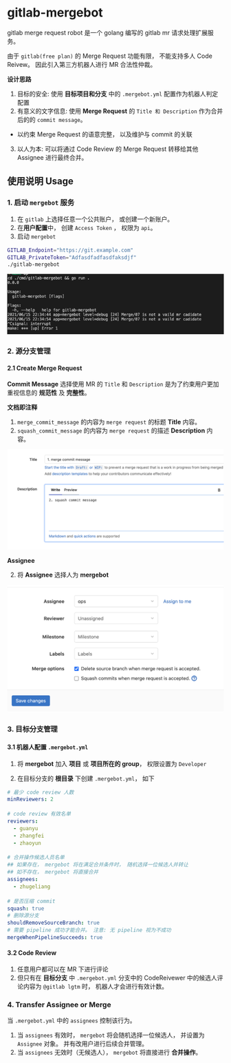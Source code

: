 # gitlab-mergebot

gitlab merge request robot 是一个 golang 编写的 gitlab mr 请求处理扩展服务。

由于 `gitlab(free plan)` 的 Merge Request 功能有限， 不能支持多人 Code Reivew。 因此引入第三方机器人进行 MR 合法性仲裁。

**设计思路**

1. 目标的安全: 使用 **目标项目和分支** 中的 `.mergebot.yml` 配置作为机器人判定配置
2. 有意义的文字信息: 使用 **Merge Request** 的 `Title 和 Description` 作为合并后的的 `commit message`。
  + 以约束 Merge Request 的语意完整， 以及维护与 commit 的关联
3. 以人为本: 可以将通过 Code Review 的 Merge Request 转移给其他 Assignee 进行最终合并。

## 使用说明 Usage

### 1. 启动 `mergebot` 服务

1. 在 `gitlab` 上选择任意一个公共账户， 或创建一个新账户。
2. 在**用户配置**中， 创建 `Access Token` ， 权限为 `api`。
3. 启动 `mergebot`

```bash
GITLAB_Endpoint="https://git.example.com"
GITLAB_PrivateToken="Adfasdfadfasdfaksdjf"
./gitlab-mergebot
```

![](./docs/mergebot/make-up.png)

### 2. 源分支管理

#### 2.1 Create Merge Request

**Commit Message** 选择使用 MR 的 `Title` 和 `Description` 是为了约束用户更加重视信息的 **规范性** 及 **完整性**。

**文档即注释**

1. `merge_commit_message` 的内容为 `merge request` 的标题 **Title** 内容。
2. `squash_commit_message` 的内容为 `merge request` 的描述 **Description** 内容。

![commit-message](./docs/mergebot/commit-message.png)

**Assignee**

2. 将 **Assignee** 选择人为 **mergebot**

![assignee-bot](./docs/mergebot/assignee-bot.png)



### 3. 目标分支管理

#### 3.1 机器人配置 `.mergebot.yml`

1. 将 **mergebot** 加入 **项目** 或 **项目所在的 group**， 权限设置为 `Developer`

2. 在目标分支的 **根目录** 下创建 `.mergebot.yml`， 如下

```yaml
# 最少 code review 人数
minReviewers: 2

# code review 有效名单
reviewers:
  - guanyu 
  - zhangfei
  - zhaoyun

# 合并操作候选人员名单
## 如果存在， mergebot 将在满足合并条件时， 随机选择一位候选人并转让
## 如不存在， mergebot 将直接合并
assignees:
  - zhugeliang

# 是否压缩 commit
squash: true
# 删除源分支
shouldRemoveSourceBranch: true
# 需要 pipeline 成功才能合并。 注意: 无 pipeline 视为不成功
mergeWhenPipelineSucceeds: true
```


#### 3.2 Code Review

1. 任意用户都可以在 MR 下进行评论
2. 但只有在 **目标分支** 中 `.mergebot.yml` 分支中的 CodeReivewer 中的候选人评论内容为 `@gitlab lgtm` 时， 机器人才会进行有效计数。

### 4. Transfer Assignee or Merge

当 `.mergebot.yml` 中的 `assignees` 控制该行为。

1. 当 `assignees` 有效时， `mergebot` 将会随机选择一位候选人， 并设置为 `Assignee` 对象。 并有改用户进行后续合并管理。
2. 当 `assignees` 无效时（无候选人）， `mergebot` 将直接进行 **合并操作**。
